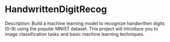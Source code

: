 # HandwrittenDigitRecog
Description: Build a machine learning model to recognize handwritten digits (0-9) using the popular MNIST dataset. This project will introduce you to image classification tasks and basic machine learning techniques.
